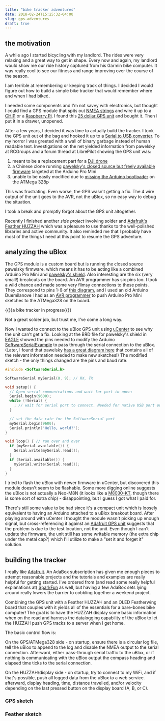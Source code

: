```yaml
---
title: "bike tracker adventures"
date: 2018-02-24T15:25:32-04:00
slug: gps-adventures
draft: true
---
```


## the motivation ##
A while ago I started bicycling with my landlord. The rides were very
relaxing and a great way to get in shape. Every now and again, my
landlord would show me our ride history captured from his Garmin bike
computer. It was really cool to see our fitness and range improving
over the course of the season.

I am terrible at remembering or keeping track of things. I decided I
would figure out how to build a simple bike tracker that would
remember where and when I had biked.

I needed some components and I'm not savvy with electronics, but
thought I could find a GPS module that spits out [NMEA
strings](http://www.gpsinformation.org/dale/nmea.htm) and wire it up
to a [CHIP](https://getchip.com/) or a [Raspberry
Pi](https://www.raspberrypi.org/). I found this [25 dollar GPS
unit](https://www.amazon.com/gp/product/B018DW8QNO/ref=oh_aui_detailpage_o03_s00?ie=UTF8&psc=1)
and bought it. Then I put it in a drawer, unopened.

After a few years, I decided it was time to actually build the
tracker. I took the GPS unit out of the bag and hooked it up to a
[Serial to USB
converter](https://learn.sparkfun.com/tutorials/cp2102-usb-to-serial-converter-hook-up-guide). To
my horror I was greeted with a wall of binary garbage instead of human
readable text. Investigations on the net yielded information from
pawelsky at RCGroups and a forum thread at LibrePilot showing the GPS
unit was:

1. meant to be a replacement part for a [DJI
   drone](https://www.dji.com/naza-m-v2)
2. a Chinese clone running [pawelsky's closed source but freely
   available
   firmware](https://www.rcgroups.com/forums/showthread.php?2290346-Naza-v1-v2-Lite-GPS-module-alternative-using-APM-2-6-GPS-compass-combo)
   targeted at the Arduino Pro Mini
3. unable to be easily modified due to [missing the Arduino
   bootloader](https://forum.librepilot.org/index.php?topic=449.msg4984#msg4984)
   on the ATMega 328p

This was frustrating. Even worse, the GPS wasn't getting a fix. The 4
wire output of the unit goes to the AVR, not the uBlox, so no easy way
to debug the situation.

I took a break and promptly forgot about the GPS unit altogether.

Recently I finished another _side project_ involving solder and
[Adafruit's Feather HUZZAH](https://www.adafruit.com/product/2821)
which was a pleasure to use thanks to the well-polished libraries and
active community. It also reminded me that I probably have most of the
things I need at this point to resume the GPS adventure.

## analyzing the uBlox ##
The GPS module is a custom board but is running the closed source
pawelsky firmware, which means it has to be acting like a combined
Arduino Pro Mini and [pawelsky's
shield](https://oshpark.com/shared_projects/Ehm2RZPY). Also
interesting are the six (very small!) breakouts on the board. An AVR
programmer has six pins too. I took a wild chance and made some very
flimsy connections to these points. They correspond to pins 1-6 of
[this
diagram](https://www.arduino.cc/en/uploads/Tutorial/ICSP_connector_pinout.png),
and I used an old Arduino Duemilanove I had as an [AVR
programmer](https://www.arduino.cc/en/Tutorial/ArduinoISP) to push
Arduino Pro Mini sketches to the ATMega328 on the board.

{{<imgproc IMG_20180128_094941033>}}a bike tracker in progress{{</imgproc>}}

Not a great solder job, but trust me, I've come a long way.

Now I wanted to connect to the uBlox GPS unit using
[uCenter](https://www.u-blox.com/en/product/u-center-windows) to see
why the unit can't get a fix. Looking at the BRD file for pawelsky's
shield in
[EAGLE](https://www.autodesk.com/products/eagle/free-download) showed
the pins needed to modify the Arduino
[SoftwareSerialExample](https://www.arduino.cc/en/Tutorial/SoftwareSerialExample)
to pass through the serial connection to the uBlox. (Later, I found
that pawelsky [has a great diagram
here](https://www.rcgroups.com/forums/showthread.php?2290346-Naza-v1-v2-Lite-GPS-module-alternative-%28using-APM-2-6-GPS-compass-combo%29/page20#post30987654)
that contains all of the relevant information needed to make new
sketches!) The modified sketch - the only things changed are the pins
and baud rate:

```c
#include <SoftwareSerial.h>

SoftwareSerial mySerial(8, 9); // RX, TX

void setup() {
  // Open serial communications and wait for port to open:
  Serial.begin(9600);
  while (!Serial) {
    ; // wait for serial port to connect. Needed for native USB port only
  }

  // set the data rate for the SoftwareSerial port
  mySerial.begin(9600);
  Serial.println("Hello, world?");
}

void loop() { // run over and over
  if (mySerial.available()) {
    Serial.write(mySerial.read());
  }
  if (Serial.available()) {
    mySerial.write(Serial.read());
  }
}
```

I tried to flash the uBlox with newer firmware in uCenter, but
discovered this module doesn't seem to be flashable. Some more digging
online suggests the uBlox is not actually a Neo-M8N (it looks like a
[M8030-KT](https://forum.u-blox.com/index.php?qa=4976&qa_1=is-my-m8n-module-using-real-m8n),
though there is some sort of extra chip) - disappointing, but I guess
I got what I paid for.

There's still some value to be had since it's a compact unit which is
loosely equivalent to having an Arduino attached to a uBlox breakout
board. After playing around with uCenter I thought the module wasn't
picking up enough signal, but cross-referencing it against an
[Adafruit GPS unit](https://www.adafruit.com/product/1059) suggests
that the problem is due to the test location, not the unit. Even
though I can't update the firmware, the unit still has some writable
memory (the extra chip under the metal cap?) which I'll utilize to
make a "set it and forget it" solution.

## building the tracker ##
I really like [Adafruit](https://www.adafruit.com/). An AdaBox
subscription has given me enough pieces to attempt reasonable projects
and the tutorials and examples are really helpful for getting
started. I've ordered from (and read some really helpful explanations
at) [SparkFun](https://www.sparkfun.com/) as well, but having a few
AdaBox sets lying around really lowers the barrier to cobbling
together a weekend project.

Combining the GPS unit with a Feather HUZZAH and an OLED Featherwing
board that couples with it yields all of the essentials for a
bare-bones bike computer! The goal is to have the HUZZAH display some
basic information when on the road and harness the datalogging
capability of the uBlox to let the HUZZAH push GPS tracks to a server
when I get home.

The basic control flow is:

On the GPS/ATMega328 side - on startup, ensure there is a circular log
file, tell the uBlox to append to the log and disable the NMEA output
to the serial connection. Afterward, either pass-through serial
traffic to the uBlox, or if nothing is communicating with the uBlox
output the compass heading and elapsed time ticks to the serial
connection.

On the HUZZAH/display side - on startup, try to connect to my WiFi,
and if that's possible, push all logged data from the uBlox to a web
service. afterward, display heading, time, distance travelled, and/or
velocity depending on the last pressed button on the display board (A,
B, or C).

### GPS sketch ###

### Feather sketch ###
